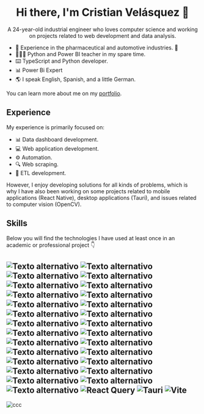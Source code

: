 <h1 align="center"> Hi there, I'm Cristian Velásquez 👋</h1>
<p align="center">A 24-year-old industrial engineer who loves computer science and working on projects related to web development and data analysis.</p>

- 🚗 Experience in the pharmaceutical and automotive industries. 💊
- 👨🏻‍🏫 Python and Power BI teacher in my spare time.
- ⌨️ TypeScript and Python developer.
- 📊 Power Bi Expert
- 🌎 I speak English, Spanish, and a little German.

You can learn more about me on my [portfolio](https://www.cristian-velasquez.com/).
  
<h2>Experience</h2>

<p>My experience is primarily focused on:</p>

- 📊 Data dashboard development.
- 💻 Web application development.
- ⚙️ Automation.
- 🔍 Web scraping.
- 🤖 ETL development.

However, I enjoy developing solutions for all kinds of problems, which is why I have also been working on some projects related to mobile applications (React Native), desktop applications (Tauri), and issues related to computer vision (OpenCV).

<h2>Skills</h2>

Below you will find the technologies I have used at least once in an academic or professional project 👇

![Texto alternativo](https://img.shields.io/badge/Python-3776AB?style=for-the-badge&logo=python&logoColor=white)
![Texto alternativo](https://img.shields.io/badge/HTML5-E34F26?style=for-the-badge&logo=html5&logoColor=white)
![Texto alternativo](https://img.shields.io/badge/CSS3-1572B6?style=for-the-badge&logo=css3&logoColor=white)
![Texto alternativo](https://img.shields.io/badge/JavaScript-F7DF1E?style=for-the-badge&logo=javascript&logoColor=black)
![Texto alternativo](https://img.shields.io/badge/Node.js-43853D?style=for-the-badge&logo=node.js&logoColor=white)
![Texto alternativo](https://img.shields.io/badge/TypeScript-007ACC?style=for-the-badge&logo=typescript&logoColor=white)
![Texto alternativo](https://img.shields.io/badge/R-276DC3?style=for-the-badge&logo=r&logoColor=white)
![Texto alternativo](https://img.shields.io/badge/Markdown-000000?style=for-the-badge&logo=markdown&logoColor=white)
![Texto alternativo](https://img.shields.io/badge/Express.js-404D59?style=for-the-badge)
![Texto alternativo](https://img.shields.io/badge/React-20232A?style=for-the-badge&logo=react&logoColor=61DAFB)
![Texto alternativo](https://img.shields.io/badge/next.js-000000?style=for-the-badge&logo=nextdotjs&logoColor=white)
![Texto alternativo](https://img.shields.io/badge/React_Native-20232A?style=for-the-badge&logo=react&logoColor=61DAFB)
![Texto alternativo](https://img.shields.io/badge/Tailwind_CSS-38B2AC?style=for-the-badge&logo=tailwind-css&logoColor=white)
![Texto alternativo](https://img.shields.io/badge/React_Router-CA4245?style=for-the-badge&logo=react-router&logoColor=white)
![Texto alternativo](https://img.shields.io/badge/MySQL-00000F?style=for-the-badge&logo=mysql&logoColor=white)
![Texto alternativo](https://img.shields.io/badge/PostgreSQL-316192?style=for-the-badge&logo=postgresql&logoColor=white)
![Texto alternativo](https://img.shields.io/badge/MongoDB-4EA94B?style=for-the-badge&logo=mongodb&logoColor=white)
![Texto alternativo](https://img.shields.io/badge/Amazon_AWS-232F3E?style=for-the-badge&logo=amazon-aws&logoColor=white)
![Texto alternativo](https://img.shields.io/badge/Microsoft_Azure-0089D6?style=for-the-badge&logo=microsoft-azure&logoColor=white)
![Texto alternativo](https://img.shields.io/badge/json%20web%20tokens-323330?style=for-the-badge&logo=json-web-tokens&logoColor=pink)
![Texto alternativo](https://img.shields.io/badge/Jest-323330?style=for-the-badge&logo=Jest&logoColor=white)
![Texto alternativo](https://img.shields.io/badge/Figma-F24E1E?style=for-the-badge&logo=figma&logoColor=white)
![Texto alternativo](https://img.shields.io/badge/Prisma-3982CE?style=for-the-badge&logo=Prisma&logoColor=white)
![Texto alternativo](https://img.shields.io/badge/next.js-000000?style=for-the-badge&logo=nextdotjs&logoColor=white)
![Texto alternativo](https://img.shields.io/badge/docker-%230db7ed.svg?style=for-the-badge&logo=docker&logoColor=white)
![Texto alternativo](https://img.shields.io/badge/power_bi-F2C811?style=for-the-badge&logo=powerbi&logoColor=black)
![Texto alternativo](https://img.shields.io/badge/astro-%232C2052.svg?style=for-the-badge&logo=astro&logoColor=white)
![React Query](https://img.shields.io/badge/-React%20Query-FF4154?style=for-the-badge&logo=react%20query&logoColor=white)
![Tauri](https://img.shields.io/badge/tauri-%2324C8DB.svg?style=for-the-badge&logo=tauri&logoColor=%23FFFFFF)
![Vite](https://img.shields.io/badge/vite-%23646CFF.svg?style=for-the-badge&logo=vite&logoColor=white)
---
![ccc](https://github-readme-stats.vercel.app/api/top-langs/?username=cristiancavelasquez&theme=dark)





